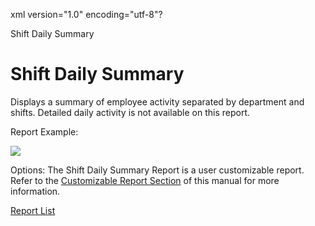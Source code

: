 xml version="1.0" encoding="utf-8"?





Shift Daily Summary




# Shift Daily Summary

Displays a summary of employee activity separated by department and shifts. Detailed daily activity is not available on this report.

Report Example:

![](/img/image-404.png)

Options: The Shift Daily Summary Report is a user customizable report. Refer to the [Customizable Report Section](../../User_Customizable_Reports.md) of this manual for more information.

[Report List](../Report_List.md)